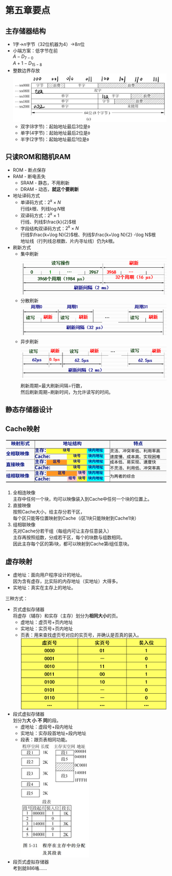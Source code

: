 # 第五章要点

## 主存储器结构

* $1$字→$n$字节（32位机器为$4$）→$8n$位
* 小端方案：低字节在前  
  $A - D_{7-0}$  
  $A+1 - D_{15 - 8}$
* 整数边界存放  
  ![图 4](images/%E8%A6%81%E7%82%B9--04-24_22-08-05.png)
  * 双字(8字节)：起始地址最后3位是`0`
  * 单字(4字节)：起始地址最后2位是`0`
  * 半字(2字节)：起始地址最后1位是`0`

## 只读ROM和随机RAM

* ROM - 断点保存
* RAM - 断电丢失
  * SRAM - 静态，不用刷新
  * DRAM - 动态，**就这个要刷新**
* 地址译码方式
  * 单译码方式：$2^k\times N$  
    行线$k$根、列线$\log N$根
  * 双译码方式：$2^k\times 1$  
    行线、列线$\frac{k}{2}$根
  * 字段结构双译码方式：$2^k\times N$  
    行线$\frac{k+\log N}{2}$根、列线$\frac{k+\log N}{2} -\log N$根  
    地址线（行列线总根数、片内寻址线）仍为$k$根。
* 刷新方式
  * 集中刷新  
    ![集中刷新](images/%E8%A6%81%E7%82%B9--04-24_22-43-36.png)
  * 分散刷新
    ![分散刷新](images/%E8%A6%81%E7%82%B9--04-24_22-45-37.png)
  * 异步刷新
    ![异步刷新](images/%E8%A6%81%E7%82%B9--04-24_22-53-13.png)  
    刷新周期$=$最大刷新间隔$\div$行数，  
    然后刷新周期$-$刷新时间，为允许读写的时间。

## 静态存储器设计

## Cache映射

![Cache映射](images/%E8%A6%81%E7%82%B9--04-24_23-20-50.png)

1. 全相连映像  
   主存中任何一个块，均可以映像装入到Cache中任何一个块的位置上。​
2. 直接映像  
   按照Cache大小，给主存分若干区，  
   每个区只能等位置映射到Cache（$i$区$1$块只能映射到Cache$1$块）
3. 组相联映像  
   先对Cache分若干组（每组内可让主存任意装入）  
   主存再按照组数，分成若干区，每个的块数与组数相同。  
   因此主存每个区的第$i$块，都可以映射到Cache第$i$组任意块。

## 虚存映射

* 虚地址：面向用户程序设计的地址。  
  因为含有虚存，比实际的内存地址（实地址）大得多。
* 实地址：真实在主存上的地址。

三种方式：

* 页式虚拟存储器  
  将虚存（辅存）和实存（主存）划分为**相同大小**的页。
  * 虚地址：虚页号+页内地址
  * 实地址：实页号+页内地址
  * 页表：用来查找虚页号对应的实页号，并确认是否真的装入。  
    ![图 1](images/%E8%A6%81%E7%82%B9--04-24_23-46-48.png)
* 段式虚拟存储器  
  划分为**大 小 不 同**的段。
  * 虚地址：虚段号+段内地址
  * 实地址：实存段首地址+段内地址
  * 段表：跟页表相同功能。  
    ![图 2](images/%E8%A6%81%E7%82%B9--04-24_23-48-51.png)  
* 段页式虚拟存储器  
  考到就886咯……
